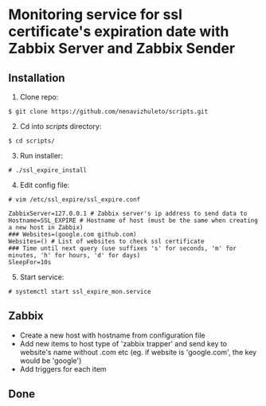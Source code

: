 # Monitoring service for ssl certificate's expiration date with Zabbix Server and Zabbix Sender

## Installation

1. Clone repo:

```
$ git clone https://github.com/nenavizhuleto/scripts.git
```

2. Cd into _scripts_ directory:

```
$ cd scripts/
```

3. Run installer:

```
# ./ssl_expire_install
```

4. Edit config file:

```
# vim /etc/ssl_expire/ssl_expire.conf
```

```
ZabbixServer=127.0.0.1 # Zabbix server's ip address to send data to
Hostname=SSL_EXPIRE # Hostname of host (must be the same when creating a new host in Zabbix)
### Websites=(google.com github.com)
Websites=() # List of websites to check ssl certificate
### Time until next query (use suffixes 's' for seconds, 'm' for minutes, 'h' for hours, 'd' for days)
SleepFor=10s
```

5. Start service:

```
# systemctl start ssl_expire_mon.service
```

## Zabbix

-   Create a new host with hostname from configuration file
-   Add new items to host type of 'zabbix trapper' and send key to website's name without .com etc (eg. if website is 'google.com', the key would be 'google')
-   Add triggers for each item

## Done
